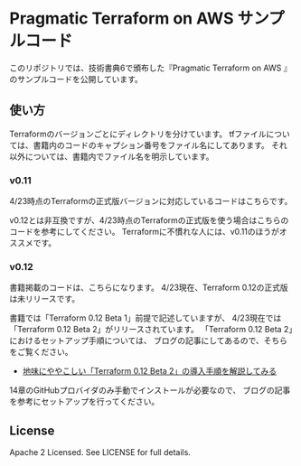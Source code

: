 # Pragmatic Terraform on AWS サンプルコード

このリポジトリでは、技術書典6で頒布した『Pragmatic Terraform on AWS 』のサンプルコードを公開しています。

## 使い方

Terraformのバージョンごとにディレクトリを分けています。
tfファイルについては、書籍内のコードのキャプション番号をファイル名にしてあります。
それ以外については、書籍内でファイル名を明示しています。

### v0.11

4/23時点のTerraformの正式版バージョンに対応しているコードはこちらです。

v0.12とは非互換ですが、4/23時点のTerraformの正式版を使う場合はこちらのコードを参考にしてください。
Terraformに不慣れな人には、v0.11のほうがオススメです。

### v0.12

書籍掲載のコードは、こちらになります。
4/23現在、Terraform 0.12の正式版は未リリースです。

書籍では「Terraform 0.12 Beta 1」前提で記述していますが、
4/23現在では「Terraform 0.12 Beta 2」がリリースされています。
「Terraform 0.12 Beta 2」におけるセットアップ手順については、
ブログの記事にしてあるので、そちらをご覧ください。

- [地味にややこしい「Terraform 0.12 Beta 2」の導入手順を解説してみる](https://nekopunch.hatenablog.com/entry/2019/04/22/092408)

14章のGitHubプロバイダのみ手動でインストールが必要なので、
ブログの記事を参考にセットアップを行ってください。


## License

Apache 2 Licensed. See LICENSE for full details.

